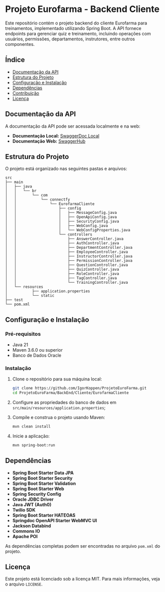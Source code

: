 # Projeto Eurofarma - Backend Cliente

Este repositório contém o projeto backend do cliente Eurofarma para treinamentos, implementado utilizando Spring Boot. A API fornece endpoints para gerenciar quiz e treinamento, incluindo operações com usuários, permissões, departamentos, instrutores, entre outros componentes.

## Índice

- [Documentação da API](#documentação-da-api)
- [Estrutura do Projeto](#estrutura-do-projeto)
- [Configuração e Instalação](#configuração-e-instalação)
- [Dependências](#dependências)
- [Contribuição](#contribuição)
- [Licença](#licença)

## Documentação da API

A documentação da API pode ser acessada localmente e na web:

- **Documentação Local:** [SwaggerDoc Local](https://github.com/IgorKoppen/ProjetoEuroFarma/blob/main/BackEnd/Cliente/EurofarmaCliente/SwaggerDoc/index.html)
- **Documentação Web:** [SwaggerHub](https://app.swaggerhub.com/apis/IGORPASQUALINO/projeto-euro_farma/v1.0.0)

## Estrutura do Projeto

O projeto está organizado nas seguintes pastas e arquivos:

```plaintext
src
├── main
│   ├── java
│   │   └── br
│   │       └── com
│   │           └── connectfy
│   │               └── EurofarmaCliente
│   │                   ├── config
│   │                   │   ├── MessageConfig.java
│   │                   │   ├── OpenApiConfig.java
│   │                   │   ├── SecurityConfig.java
│   │                   │   ├── WebConfig.java
│   │                   │   └── WebConfigProperties.java
│   │                   └── controllers
│   │                       ├── AnswerController.java
│   │                       ├── AuthController.java
│   │                       ├── DepartmentController.java
│   │                       ├── EmployeeController.java
│   │                       ├── InstructorController.java
│   │                       ├── PermissionController.java
│   │                       ├── QuestionController.java
│   │                       ├── QuizController.java
│   │                       ├── RoleController.java
│   │                       ├── TagController.java
│   │                       └── TrainingController.java
│   └── resources
│           ├── application.properties
│           └── static
├── test
└── pom.xml
```

## Configuração e Instalação

### Pré-requisitos

- Java 21
- Maven 3.6.0 ou superior
- Banco de Dados Oracle

### Instalação

1. Clone o repositório para sua máquina local:

    ```bash
    git clone https://github.com/IgorKoppen/ProjetoEuroFarma.git
    cd ProjetoEuroFarma/BackEnd/Cliente/EurofarmaCliente
    ```

2. Configure as propriedades do banco de dados em `src/main/resources/application.properties`;

3. Compile e construa o projeto usando Maven:

    ```bash
    mvn clean install
    ```

4. Inicie a aplicação:

    ```bash
    mvn spring-boot:run
    ```

## Dependências

- **Spring Boot Starter Data JPA**
- **Spring Boot Starter Security**
- **Spring Boot Starter Validation**
- **Spring Boot Starter Web**
- **Spring Security Config**
- **Oracle JDBC Driver**
- **Java JWT (Auth0)**
- **Twilio SDK**
- **Spring Boot Starter HATEOAS**
- **Springdoc OpenAPI Starter WebMVC UI**
- **Jackson Databind**
- **Commons IO**
- **Apache POI**

As dependências completas podem ser encontradas no arquivo `pom.xml` do projeto.

## Licença

Este projeto está licenciado sob a licença MIT. Para mais informações, veja o arquivo `LICENSE`.
